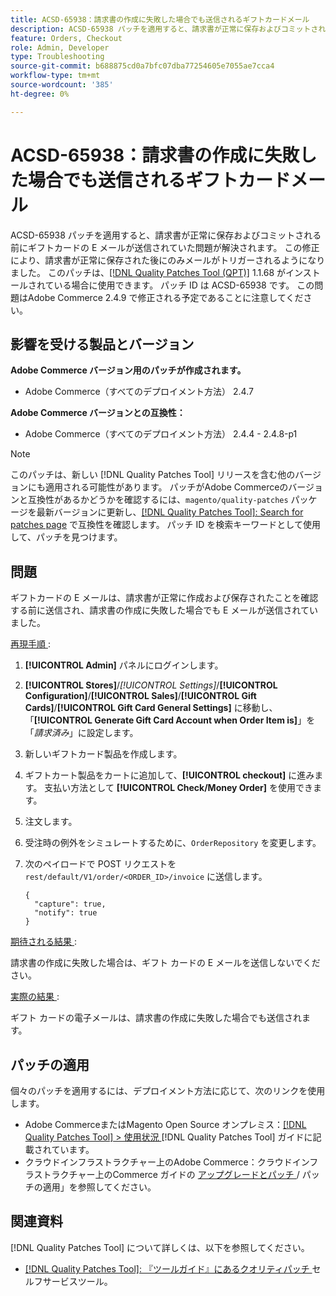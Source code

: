 ```yaml
---
title: ACSD-65938：請求書の作成に失敗した場合でも送信されるギフトカードメール
description: ACSD-65938 パッチを適用すると、請求書が正常に保存およびコミットされる前にギフトカードの E メールが送信されるAdobe Commerceの問題を修正し、請求書が適切に保存された後に E メールがトリガーされるようにします。
feature: Orders, Checkout
role: Admin, Developer
type: Troubleshooting
source-git-commit: b688875cd0a7bfc07dba77254605e7055ae7cca4
workflow-type: tm+mt
source-wordcount: '385'
ht-degree: 0%

---
```



# ACSD-65938：請求書の作成に失敗した場合でも送信されるギフトカードメール

ACSD-65938 パッチを適用すると、請求書が正常に保存およびコミットされる前にギフトカードの E メールが送信されていた問題が解決されます。 この修正により、請求書が正常に保存された後にのみメールがトリガーされるようになりました。 このパッチは、[[!DNL Quality Patches Tool (QPT)]](/help/tools/quality-patches-tool/quality-patches-tool-to-self-serve-quality-patches.md) 1.1.68 がインストールされている場合に使用できます。 パッチ ID は ACSD-65938 です。 この問題はAdobe Commerce 2.4.9 で修正される予定であることに注意してください。

## 影響を受ける製品とバージョン

**Adobe Commerce バージョン用のパッチが作成されます。**

* Adobe Commerce（すべてのデプロイメント方法） 2.4.7

**Adobe Commerce バージョンとの互換性：**

* Adobe Commerce（すべてのデプロイメント方法） 2.4.4 - 2.4.8-p1

>[!NOTE]
>
>このパッチは、新しい [!DNL Quality Patches Tool] リリースを含む他のバージョンにも適用される可能性があります。 パッチがAdobe Commerceのバージョンと互換性があるかどうかを確認するには、`magento/quality-patches` パッケージを最新バージョンに更新し、[[!DNL Quality Patches Tool]: Search for patches page](https://experienceleague.adobe.com/tools/commerce-quality-patches/index.html?lang=ja) で互換性を確認します。 パッチ ID を検索キーワードとして使用して、パッチを見つけます。

## 問題

ギフトカードの E メールは、請求書が正常に作成および保存されたことを確認する前に送信され、請求書の作成に失敗した場合でも E メールが送信されていました。

<u> 再現手順 </u>:

1. **[!UICONTROL Admin]** パネルにログインします。
2. **[!UICONTROL Stores]**/*[!UICONTROL Settings]*/**[!UICONTROL Configuration]**/**[!UICONTROL Sales]**/**[!UICONTROL Gift Cards]**/**[!UICONTROL Gift Card General Settings]** に移動し、「**[!UICONTROL Generate Gift Card Account when Order Item is]**」を「*請求済み*」に設定します。
3. 新しいギフトカード製品を作成します。
4. ギフトカート製品をカートに追加して、**[!UICONTROL checkout]** に進みます。 支払い方法として **[!UICONTROL Check/Money Order]** を使用できます。
5. 注文します。
6. 受注時の例外をシミュレートするために、`OrderRepository` を変更します。
7. 次のペイロードで POST リクエストを `rest/default/V1/order/<ORDER_ID>/invoice` に送信します。

   ```
   {
     "capture": true,
     "notify": true
   }
   ```


<u> 期待される結果 </u>:

請求書の作成に失敗した場合は、ギフト カードの E メールを送信しないでください。

<u> 実際の結果 </u>:

ギフト カードの電子メールは、請求書の作成に失敗した場合でも送信されます。

## パッチの適用

個々のパッチを適用するには、デプロイメント方法に応じて、次のリンクを使用します。

* Adobe CommerceまたはMagento Open Source オンプレミス：[[!DNL Quality Patches Tool] > 使用状況 ](/help/tools/quality-patches-tool/usage.md) [!DNL Quality Patches Tool] ガイドに記載されています。
* クラウドインフラストラクチャー上のAdobe Commerce：クラウドインフラストラクチャー上のCommerce ガイドの [ アップグレードとパッチ ](https://experienceleague.adobe.com/docs/commerce-cloud-service/user-guide/develop/upgrade/apply-patches.html?lang=ja)/ パッチの適用」を参照してください。

## 関連資料

[!DNL Quality Patches Tool] について詳しくは、以下を参照してください。

* [[!DNL Quality Patches Tool]: 『ツールガイド』にあるクオリティパッチ ](/help/tools/quality-patches-tool/quality-patches-tool-to-self-serve-quality-patches.md) セルフサービスツール。
